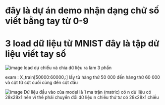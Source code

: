# đây là dự án demo nhận dạng chử số viết bằng tay từ 0-9

# 3 load dữ liệu từ MNIST đây là tập dử liệu viết tay số
![image](https://user-images.githubusercontent.com/78804409/208310763-f4f616c5-ea2e-4db2-b7c1-d9b9f71dd3e8.png)
load dự chiều và chia dử liệu ra làm 3 phần 



exam : X_train[50000:60000,:] lấy từ hàng thứ 50 000 đến hàng thứ 60 000 và cột từ cột cuối cùng đến cột đầu

![image](https://user-images.githubusercontent.com/78804409/208310899-f8faa005-7243-4430-beb1-89c73c2d6c3c.png)
Dử liệu đầu vào của model là 1 ma trận (matric) có n dử liệu có 28x28x1 nên vì thế phải chuyển đổi dử liệu n chiều thứ tư có 28x28x1 chiều
